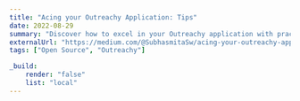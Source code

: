 ```yaml
---
title: "Acing your Outreachy Application: Tips"
date: 2022-08-29
summary: "Discover how to excel in your Outreachy application with practical strategies and insightful tips from a former outreachy intern."
externalUrl: "https://medium.com/@SubhasmitaSw/acing-your-outreachy-application-tips-f37f5543614a"
tags: ["Open Source", "Outreachy"]

_build:
    render: "false"
    list: "local"
---
```

